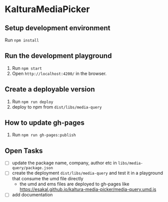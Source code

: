 # KalturaMediaPicker

## Setup development environment
Run `npm install`

## Run the development playground
1. Run `npm start`
2. Open `http://localhost:4200/` in the browser.

## Create a deployable version
1. Run `npm run deploy`
2. deploy to npm from `dist/libs/media-query`

## How to update gh-pages
1. Run `npm run gh-pages:publish`

## Open Tasks
- [ ] update the package name, company, author etc in `libs/media-query/package.json`
- [ ] create the deployment `dist/libs/media-query` and test it in a playground that consume the umd file directly
  - the umd and ems files are deployed to gh-pages like https://esakal.github.io/kaltura-media-picker/media-query.umd.js
- [ ] add documentation
